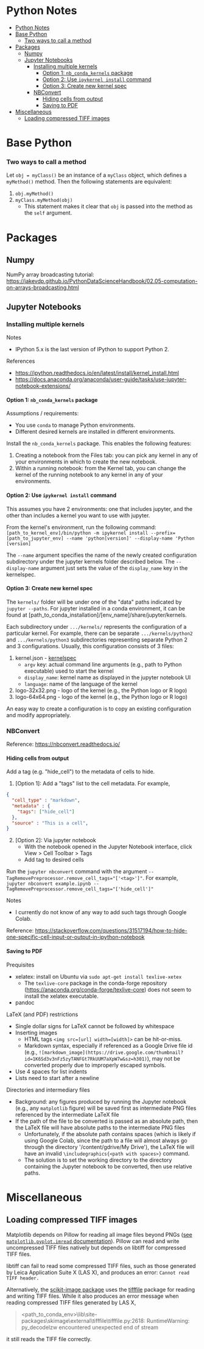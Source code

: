 # Python Notes
- [Python Notes](#python-notes)
- [Base Python](#base-python)
    - [Two ways to call a method](#two-ways-to-call-a-method)
- [Packages](#packages)
  - [Numpy](#numpy)
  - [Jupyter Notebooks](#jupyter-notebooks)
    - [Installing multiple kernels](#installing-multiple-kernels)
      - [Option 1: `nb_conda_kernels` package](#option-1-nbcondakernels-package)
      - [Option 2: Use `ipykernel install` command](#option-2-use-ipykernel-install-command)
      - [Option 3: Create new kernel spec](#option-3-create-new-kernel-spec)
    - [NBConvert](#nbconvert)
      - [Hiding cells from output](#hiding-cells-from-output)
      - [Saving to PDF](#saving-to-pdf)
- [Miscellaneous](#miscellaneous)
  - [Loading compressed TIFF images](#loading-compressed-tiff-images)

# Base Python

### Two ways to call a method

Let `obj = myClass()` be an instance of a `myClass` object, which defines a `myMethod()` method. Then the following statements are equivalent:
1. `obj.myMethod()`
2. `myClass.myMethod(obj)`
   - This statement makes it clear that `obj` is passed into the method as the `self` argument.

# Packages

## Numpy

NumPy array broadcasting tutorial: https://jakevdp.github.io/PythonDataScienceHandbook/02.05-computation-on-arrays-broadcasting.html

## Jupyter Notebooks

### Installing multiple kernels

Notes
- IPython 5.x is the last version of IPython to support Python 2.

References
- https://ipython.readthedocs.io/en/latest/install/kernel_install.html
- https://docs.anaconda.org/anaconda/user-guide/tasks/use-jupyter-notebook-extensions/

#### Option 1: `nb_conda_kernels` package

Assumptions / requirements:
- You use `conda` to manage Python environments.
- Different desired kernels are installed in different environments.

Install the `nb_conda_kernels` package. This enables the following features:
1. Creating a notebook from the Files tab: you can pick any kernel in any of your environments in which to create the new notebook.
2. Within a running notebook: from the Kernel tab, you can change the kernel of the running notebook to any kernel in any of your environments.

#### Option 2: Use `ipykernel install` command

This assumes you have 2 environments: one that includes jupyter, and the other than includes a kernel you want to use with jupyter.

From the kernel's environment, run the following command: `[path_to_kernel_env]/bin/python -m ipykernel install --prefix=[path_to_jupyter_env] --name 'python[version]' --display-name 'Python [version]`

The `--name` argument specifies the name of the newly created configuration subdirectory under the jupyter kernels folder described below. The `--display-name` argument just sets the value of the `display_name` key in the kernelspec.

#### Option 3: Create new kernel spec

The `kernels/` folder will be under one of the "data" paths indicated by `jupyter --paths`. For jupyter installed in a conda environment, it can be found at [path_to_conda_installation]/[env_name]/share/jupyter/kernels.

Each subdirectory under `.../kernels/` represents the configuration of a particular kernel. For example, there can be separate `.../kernels/python2` and `.../kernels/python3` subdirectories representing separate Python 2 and 3 configurations. Usually, this configuration consists of 3 files:
1. kernel.json - [kernelspec](https://jupyter-client.readthedocs.io/en/latest/kernels.html#kernelspecs)
   - `argv` key: actual command line arguments (e.g., path to Python executable) used to start the kernel
   - `display_name`: kernel name as displayed in the jupyter notebook UI
   - `language`: name of the language of the kernel
2. logo-32x32.png - logo of the kernel (e.g., the Python logo or R logo)
3. logo-64x64.png - logo of the kernel (e.g., the Python logo or R logo)

An easy way to create a configuration is to copy an existing configuration and modify appropriately.

### NBConvert

Reference: https://nbconvert.readthedocs.io/

#### Hiding cells from output

Add a tag (e.g. "hide_cell") to the metadata of cells to hide.
1. [Option 1]: Add a "tags" list to the cell metadata. For example, 
```json
{
  "cell_type" : "markdown",
  "metadata" : {
    "tags": ["hide_cell"]
  },
  "source" : "This is a cell",
}
```
2. [Option 2]: Via jupyter notebook
   - With the notebook opened in the Jupyter Notebook interface, click View > Cell Toolbar > Tags
   - Add tag to desired cells

Run the `jupyter nbconvert` command with the argument `--TagRemovePreprocessor.remove_cell_tags="['<tag>']"`. For example,
`jupyter nbconvert example.ipynb --TagRemovePreprocessor.remove_cell_tags="['hide_cell']"`

Notes
- I currently do not know of any way to add such tags through Google Colab.

Reference: https://stackoverflow.com/questions/31517194/how-to-hide-one-specific-cell-input-or-output-in-ipython-notebook

#### Saving to PDF

Prequisites
- xelatex: install on Ubuntu via `sudo apt-get install texlive-xetex`
  - The `texlive-core` package in the conda-forge repository (https://anaconda.org/conda-forge/texlive-core) does not seem to install the xelatex executable.
- pandoc

LaTeX (and PDF) restrictions
- Single dollar signs for LaTeX cannot be followed by whitespace
- Inserting images
  - HTML tags `<img src=[url] width=[width]>` can be hit-or-miss.
  - Markdown syntax, especially if referenced as a Google Drive file id (e.g., `![markdown_image](https://drive.google.com/thumbnail?id=1K6Sd3v3nFz5zyTANFGt7RkUUM7aXpW7w&sz=h301)`), may not be converted properly due to improperly escaped symbols.
- Use 4 spaces for list indents
- Lists need to start after a newline

Directories and intermediary files
- Background: any figures produced by running the Jupyter notebook (e.g., any `matplotlib` figure) will be saved first as intermediate PNG files referenced by the intermediate LaTeX file
- If the path of the file to be converted is passed as an absolute path, then the LaTeX file will have absolute paths to the intermediate PNG files
  - Unfortunately, if the absolute path contains spaces (which is likely if using Google Colab, since the path to a file will almost always go through the directory '/content/gdrive/My Drive'), the LaTeX file will have an invalid `\includegraphics{<path with spaces>}` command.
  - The solution is to set the working directory to the directory containing the Jupyter notebook to be converted, then use relative paths.

# Miscellaneous

## Loading compressed TIFF images

Matplotlib depends on Pillow for reading all image files beyond PNGs ([see `matplotlib.pyplot.imread` documentation](https://matplotlib.org/api/_as_gen/matplotlib.pyplot.imread.html)). Pillow can read and write uncompressed TIFF files natively but depends on libtiff for compressed TIFF files.

libtiff can fail to read some compressed TIFF files, such as those generated by Leica Application Suite X (LAS X), and produces an error: `Cannot read TIFF header.`

Alternatively, the [scikit-image package](https://scikit-image.org/docs/dev/api/skimage.io.html) uses the [tifffile](https://pypi.org/project/tifffile/) package for reading and writing TIFF files. While it also produces an error message when reading compressed TIFF files generated by LAS X, 
> <path_to_conda_env>\lib\site-packages\skimage\external\tifffile\tifffile.py:2618: RuntimeWarning: py_decodelzw encountered unexpected end of stream

it still reads the TIFF file correctly.